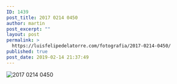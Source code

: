 ```yaml
---
ID: 1439
post_title: 2017 0214 0450
author: martin
post_excerpt: ""
layout: post
permalink: >
  https://luisfelipedelatorre.com/fotografia/2017-0214-0450/
published: true
post_date: 2019-02-14 21:37:49
---
```

<p><img src="https://luisfelipedelatorre.com/wp-content/uploads/2019/02/2017-0214-0450-1024x678.jpg" alt="2017 0214 0450"/></p>
